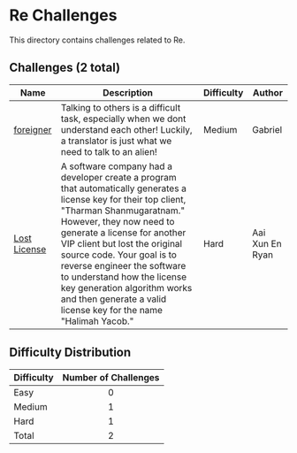 # Re Challenges
This directory contains challenges related to Re.

## Challenges (2 total)
| Name | Description | Difficulty | Author |
| ---- | ----------- | ---------- | ------ |
| [foreigner](<../foreigner>) | Talking to others is a difficult task, especially when we dont understand each other! Luckily, a translator is just what we need to talk to an alien! | Medium | Gabriel |
| [Lost License](<../Lost License>) | A software company had a developer create a program that automatically generates a license key for their top client, "Tharman Shanmugaratnam." However, they now need to generate a license for another VIP client but lost the original source code. Your goal is to reverse engineer the software to understand how the license key generation algorithm works and then generate a valid license key for the name "Halimah Yacob." | Hard | Aai Xun En Ryan |

## Difficulty Distribution
| Difficulty | Number of Challenges |
| ---------- |:--------------------:|
| Easy | 0 |
| Medium | 1 |
| Hard | 1 |
| Total | 2 |
